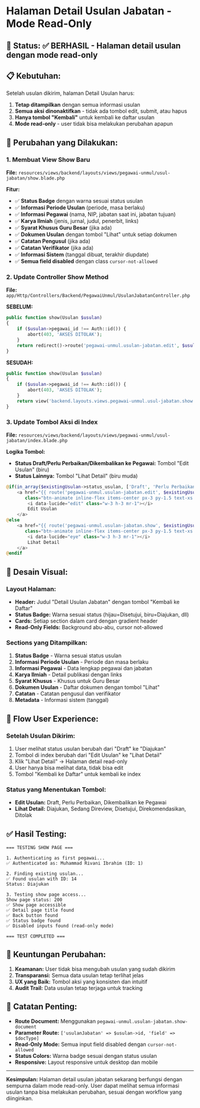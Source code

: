 # Halaman Detail Usulan Jabatan - Mode Read-Only

## 🎯 **Status:** ✅ **BERHASIL** - Halaman detail usulan dengan mode read-only

## 📋 **Kebutuhan:**

Setelah usulan dikirim, halaman Detail Usulan harus:
1. **Tetap ditampilkan** dengan semua informasi usulan
2. **Semua aksi dinonaktifkan** - tidak ada tombol edit, submit, atau hapus
3. **Hanya tombol "Kembali"** untuk kembali ke daftar usulan
4. **Mode read-only** - user tidak bisa melakukan perubahan apapun

## 🔧 **Perubahan yang Dilakukan:**

### **1. Membuat View Show Baru**

**File:** `resources/views/backend/layouts/views/pegawai-unmul/usul-jabatan/show.blade.php`

**Fitur:**
- ✅ **Status Badge** dengan warna sesuai status usulan
- ✅ **Informasi Periode Usulan** (periode, masa berlaku)
- ✅ **Informasi Pegawai** (nama, NIP, jabatan saat ini, jabatan tujuan)
- ✅ **Karya Ilmiah** (jenis, jurnal, judul, penerbit, links)
- ✅ **Syarat Khusus Guru Besar** (jika ada)
- ✅ **Dokumen Usulan** dengan tombol "Lihat" untuk setiap dokumen
- ✅ **Catatan Pengusul** (jika ada)
- ✅ **Catatan Verifikator** (jika ada)
- ✅ **Informasi Sistem** (tanggal dibuat, terakhir diupdate)
- ✅ **Semua field disabled** dengan class `cursor-not-allowed`

### **2. Update Controller Show Method**

**File:** `app/Http/Controllers/Backend/PegawaiUnmul/UsulanJabatanController.php`

**SEBELUM:**
```php
public function show(Usulan $usulan)
{
    if ($usulan->pegawai_id !== Auth::id()) {
        abort(403, 'AKSES DITOLAK');
    }
    return redirect()->route('pegawai-unmul.usulan-jabatan.edit', $usulan->id);
}
```

**SESUDAH:**
```php
public function show(Usulan $usulan)
{
    if ($usulan->pegawai_id !== Auth::id()) {
        abort(403, 'AKSES DITOLAK');
    }
    return view('backend.layouts.views.pegawai-unmul.usul-jabatan.show', compact('usulan'));
}
```

### **3. Update Tombol Aksi di Index**

**File:** `resources/views/backend/layouts/views/pegawai-unmul/usul-jabatan/index.blade.php`

**Logika Tombol:**
- **Status Draft/Perlu Perbaikan/Dikembalikan ke Pegawai:** Tombol "Edit Usulan" (biru)
- **Status Lainnya:** Tombol "Lihat Detail" (biru muda)

```php
@if(in_array($existingUsulan->status_usulan, ['Draft', 'Perlu Perbaikan', 'Dikembalikan ke Pegawai']))
    <a href="{{ route('pegawai-unmul.usulan-jabatan.edit', $existingUsulan->id) }}"
       class="btn-animate inline-flex items-center px-3 py-1.5 text-xs font-medium text-indigo-600 bg-indigo-50 border border-indigo-200 rounded-lg hover:bg-indigo-100 hover:text-indigo-700">
        <i data-lucide="edit" class="w-3 h-3 mr-1"></i>
        Edit Usulan
    </a>
@else
    <a href="{{ route('pegawai-unmul.usulan-jabatan.show', $existingUsulan->id) }}"
       class="btn-animate inline-flex items-center px-3 py-1.5 text-xs font-medium text-blue-600 bg-blue-50 border border-blue-200 rounded-lg hover:bg-blue-100 hover:text-blue-700">
        <i data-lucide="eye" class="w-3 h-3 mr-1"></i>
        Lihat Detail
    </a>
@endif
```

## 🎨 **Desain Visual:**

### **Layout Halaman:**
- **Header:** Judul "Detail Usulan Jabatan" dengan tombol "Kembali ke Daftar"
- **Status Badge:** Warna sesuai status (hijau=Disetujui, biru=Diajukan, dll)
- **Cards:** Setiap section dalam card dengan gradient header
- **Read-Only Fields:** Background abu-abu, cursor not-allowed

### **Sections yang Ditampilkan:**
1. **Status Badge** - Warna sesuai status usulan
2. **Informasi Periode Usulan** - Periode dan masa berlaku
3. **Informasi Pegawai** - Data lengkap pegawai dan jabatan
4. **Karya Ilmiah** - Detail publikasi dengan links
5. **Syarat Khusus** - Khusus untuk Guru Besar
6. **Dokumen Usulan** - Daftar dokumen dengan tombol "Lihat"
7. **Catatan** - Catatan pengusul dan verifikator
8. **Metadata** - Informasi sistem (tanggal)

## 🔄 **Flow User Experience:**

### **Setelah Usulan Dikirim:**
1. User melihat status usulan berubah dari "Draft" ke "Diajukan"
2. Tombol di index berubah dari "Edit Usulan" ke "Lihat Detail"
3. Klik "Lihat Detail" → Halaman detail read-only
4. User hanya bisa melihat data, tidak bisa edit
5. Tombol "Kembali ke Daftar" untuk kembali ke index

### **Status yang Menentukan Tombol:**
- **Edit Usulan:** Draft, Perlu Perbaikan, Dikembalikan ke Pegawai
- **Lihat Detail:** Diajukan, Sedang Direview, Disetujui, Direkomendasikan, Ditolak

## ✅ **Hasil Testing:**

```
=== TESTING SHOW PAGE ===

1. Authenticating as first pegawai...
✅ Authenticated as: Muhammad Rivani Ibrahim (ID: 1)

2. Finding existing usulan...
✅ Found usulan with ID: 14
Status: Diajukan

3. Testing show page access...
Show page status: 200
✅ Show page accessible
✅ Detail page title found
✅ Back button found
✅ Status badge found
✅ Disabled inputs found (read-only mode)

=== TEST COMPLETED ===
```

## 🚀 **Keuntungan Perubahan:**

1. **Keamanan:** User tidak bisa mengubah usulan yang sudah dikirim
2. **Transparansi:** Semua data usulan tetap terlihat jelas
3. **UX yang Baik:** Tombol aksi yang konsisten dan intuitif
4. **Audit Trail:** Data usulan tetap terjaga untuk tracking

## 📝 **Catatan Penting:**

- **Route Document:** Menggunakan `pegawai-unmul.usulan-jabatan.show-document`
- **Parameter Route:** `['usulanJabatan' => $usulan->id, 'field' => $docType]`
- **Read-Only Mode:** Semua input field disabled dengan `cursor-not-allowed`
- **Status Colors:** Warna badge sesuai dengan status usulan
- **Responsive:** Layout responsive untuk desktop dan mobile

---

**Kesimpulan:** Halaman detail usulan jabatan sekarang berfungsi dengan sempurna dalam mode read-only. User dapat melihat semua informasi usulan tanpa bisa melakukan perubahan, sesuai dengan workflow yang diinginkan.
